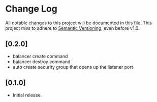 # Change Log

All notable changes to this project will be documented in this file.
This project *tries* to adhere to [Semantic Versioning](http://semver.org/), even before v1.0.

## [0.2.0]
- balancer create command
- balancer destroy command
- auto create security group that opens up the listener port

## [0.1.0]
- Initial release.
